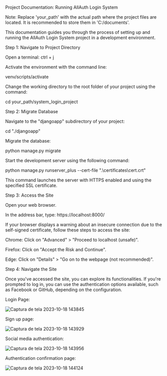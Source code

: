 Project Documentation: Running AllAuth Login System

Note: Replace 'your_path' with the actual path where the project files are located. It is recommended to store them in 'C:/documents'.

This documentation guides you through the process of setting up and running the AllAuth Login System project in a development environment.

Step 1: Navigate to Project Directory

Open a terminal: ctrl + j

Activate the environment with the command line:

venv/scripts/activate

Change the working directory to the root folder of your project using the command:

cd your_path/system_login_project

Step 2: Migrate Database

Navigate to the "djangoapp" subdirectory of your project:

cd "./djangoapp"

Migrate the database:

python manage.py migrate

Start the development server using the following command:

python manage.py runserver_plus --cert-file ".\certificates\cert.crt"

This command launches the server with HTTPS enabled and using the specified SSL certificate.

Step 3: Access the Site

Open your web browser.

In the address bar, type: https://localhost:8000/

If your browser displays a warning about an insecure connection due to the self-signed certificate, follow these steps to access the site:

Chrome: Click on "Advanced" > "Proceed to localhost (unsafe)".

Firefox: Click on "Accept the Risk and Continue".

Edge: Click on "Details" > "Go on to the webpage (not recommended)".

Step 4: Navigate the Site

Once you've accessed the site, you can explore its functionalities. If you're prompted to log in, you can use the authentication options available, such as Facebook or GitHub, depending on the configuration.




Login Page:

![Captura de tela 2023-10-18 143845](https://github.com/luanalouza/System_login_Django-project/assets/95712511/eddd6c44-896d-4671-8808-a79740d52f43)



Sign up page:


![Captura de tela 2023-10-18 143929](https://github.com/luanalouza/System_login_Django-project/assets/95712511/05468d71-be73-4fec-bf98-c01155e080e6)



Social  media authentication:


![Captura de tela 2023-10-18 143956](https://github.com/luanalouza/System_login_Django-project/assets/95712511/cd05d8a9-48a4-47eb-a468-c713833ab5d8)




Authentication confirmation page:


![Captura de tela 2023-10-18 144124](https://github.com/luanalouza/System_login_Django-project/assets/95712511/5f69f79c-c7be-4e7a-95bc-d26d9b0e740a)



